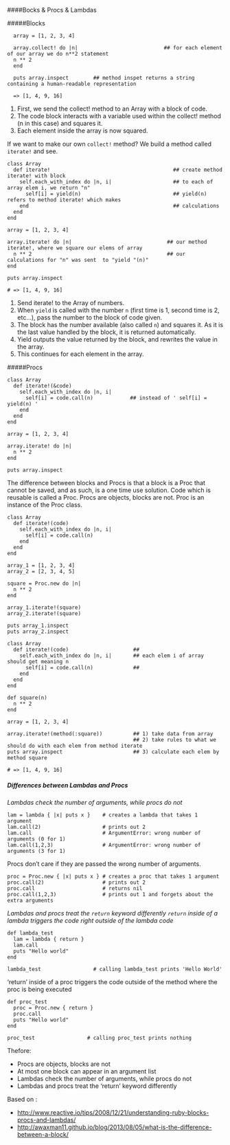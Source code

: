 ####Bocks & Procs & Lambdas

#####Blocks

```
  array = [1, 2, 3, 4]  

  array.collect! do |n|                            ## for each element of our array we do n**2 statement
  n ** 2
  end

  puts array.inspect        ## method inspet returns a string containing a human-readable representation       

  => [1, 4, 9, 16]
  ```
1. First, we send the collect! method to an Array with a block of code.
2. The code block interacts with a variable used within the collect! method (n in this case) and squares it.
3. Each element inside the array is now squared.

If we want to make our own `collect!` method? We build a method called `iterate!` and see.
```
class Array                          
  def iterate!                                        ## create method iterate! with block 
    self.each_with_index do |n, i|                    ## to each of array elem i, we return "n"    
      self[i] = yield(n)                              ## yield(n) refers to method iterate! which makes 
    end                                               ## calculations
  end
end

array = [1, 2, 3, 4]

array.iterate! do |n|                               ## our method iterate!, where we square our elems of array 
  n ** 2                                            ## our calculations for "n" was sent  to "yield "(n)"
end

puts array.inspect

# => [1, 4, 9, 16]
```

1.  Send iterate! to the Array of numbers.
2.  When `yield` is called with the number `n` (first time is 1, second time is 2, etc…), pass the number to the block of code given.
3.  The block has the number available (also called `n`) and squares it. As it is the last value handled by the block, it is returned automatically.
4.  Yield outputs the value returned by the block, and rewrites the value in the array.
5.  This continues for each element in the array.

#####Procs 
```
class Array
  def iterate!(&code)      
    self.each_with_index do |n, i|
      self[i] = code.call(n)            ## instead of ' self[i] = yield(n) '
    end
  end
end

array = [1, 2, 3, 4]

array.iterate! do |n|
  n ** 2
end

puts array.inspect
```
The difference between blocks and Procs is that a block is a Proc that cannot be saved, and as such, is a one time use solution. Code which is reusable is called a Proc. Procs are objects, blocks are not. Proc is an instance of the Proc class.
```
class Array
  def iterate!(code)
    self.each_with_index do |n, i|
      self[i] = code.call(n)
    end
  end
end

array_1 = [1, 2, 3, 4]
array_2 = [2, 3, 4, 5]

square = Proc.new do |n|
  n ** 2
end

array_1.iterate!(square)
array_2.iterate!(square)

puts array_1.inspect
puts array_2.inspect
```
```
class Array
  def iterate!(code)                     ## 
    self.each_with_index do |n, i|       ## each elem i of array should get meaning n 
      self[i] = code.call(n)             ## 
    end
  end
end

def square(n)                          
  n ** 2
end

array = [1, 2, 3, 4]

array.iterate!(method(:square))          ## 1) take data from array  
                                         ## 2) take rules to what we should do with each elem from method iterate
puts array.inspect                       ## 3) calculate each elem by method square

# => [1, 4, 9, 16]
```
##### Differences between Lambdas and Procs

*Lambdas check the number of arguments, while procs do not*
```
lam = lambda { |x| puts x }    # creates a lambda that takes 1 argument
lam.call(2)                    # prints out 2
lam.call                       # ArgumentError: wrong number of arguments (0 for 1)
lam.call(1,2,3)                # ArgumentError: wrong number of arguments (3 for 1)
```
Procs don’t care if they are passed the wrong number of arguments.

```
proc = Proc.new { |x| puts x } # creates a proc that takes 1 argument
proc.call(2)                   # prints out 2
proc.call                      # returns nil
proc.call(1,2,3)               # prints out 1 and forgets about the extra arguments
```

*Lambdas and procs treat the `return` keyword differently `return` inside of a lambda triggers the code right outside of the lambda code*
```
def lambda_test
  lam = lambda { return }
  lam.call
  puts "Hello world"
end

lambda_test                 # calling lambda_test prints 'Hello World'
```
‘return’ inside of a proc triggers the code outside of the method where the proc is being executed
```
def proc_test
  proc = Proc.new { return }
  proc.call
  puts "Hello world"
end

proc_test                 # calling proc_test prints nothing
```

Thefore:
* Procs are objects, blocks are not
* At most one block can appear in an argument list
* Lambdas check the number of arguments, while procs do not
* Lambdas and procs treat the ‘return’ keyword differently

Based on :
*  http://www.reactive.io/tips/2008/12/21/understanding-ruby-blocks-procs-and-lambdas/
*  http://awaxman11.github.io/blog/2013/08/05/what-is-the-difference-between-a-block/

